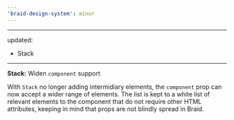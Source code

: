 ```yaml
---
'braid-design-system': minor
---
```


---
updated:
  - Stack
---

**Stack:** Widen `component` support

With `Stack` no longer adding intermidiary elements, the `component` prop can now accept a wider range of elements.
The list is kept to a white list of relevant elements to the component that do not require other HTML attributes, keeping in mind that props are not blindly spread in Braid.
